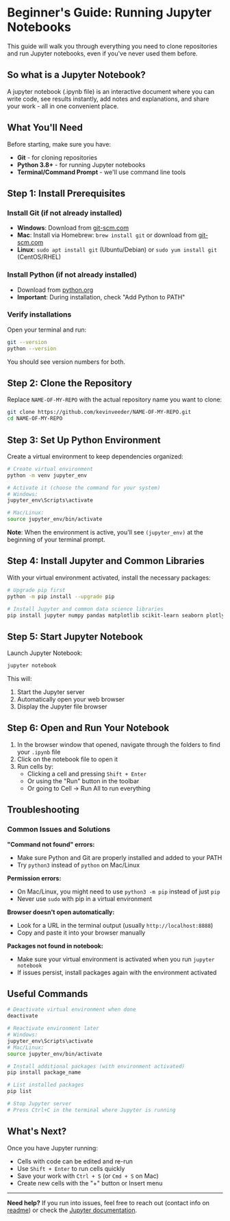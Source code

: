 # Beginner's Guide: Running Jupyter Notebooks

This guide will walk you through everything you need to clone repositories and run Jupyter notebooks, even if you've never used them before.

## So what is a Jupyter Notebook?
A jupyter notebook (.ipynb file) is an interactive document where you can write code, see results instantly, add notes and explanations, and share your work - all in one convenient place.

## What You'll Need

Before starting, make sure you have:
- **Git** - for cloning repositories
- **Python 3.8+** - for running Jupyter notebooks
- **Terminal/Command Prompt** - we'll use command line tools

## Step 1: Install Prerequisites

### Install Git (if not already installed)
- **Windows**: Download from [git-scm.com](https://git-scm.com/download/win)
- **Mac**: Install via Homebrew: `brew install git` or download from [git-scm.com](https://git-scm.com/download/mac)
- **Linux**: `sudo apt install git` (Ubuntu/Debian) or `sudo yum install git` (CentOS/RHEL)

### Install Python (if not already installed)
- Download from [python.org](https://www.python.org/downloads/)
- **Important**: During installation, check "Add Python to PATH"

### Verify installations
Open your terminal and run:
```bash
git --version
python --version
```
You should see version numbers for both.

## Step 2: Clone the Repository

Replace `NAME-OF-MY-REPO` with the actual repository name you want to clone:

```bash
git clone https://github.com/kevinveeder/NAME-OF-MY-REPO.git
cd NAME-OF-MY-REPO
```

## Step 3: Set Up Python Environment

Create a virtual environment to keep dependencies organized:

```bash
# Create virtual environment
python -m venv jupyter_env

# Activate it (choose the command for your system)
# Windows:
jupyter_env\Scripts\activate

# Mac/Linux:
source jupyter_env/bin/activate
```

**Note**: When the environment is active, you'll see `(jupyter_env)` at the beginning of your terminal prompt.

## Step 4: Install Jupyter and Common Libraries

With your virtual environment activated, install the necessary packages:

```bash
# Upgrade pip first
python -m pip install --upgrade pip

# Install Jupyter and common data science libraries
pip install jupyter numpy pandas matplotlib scikit-learn seaborn plotly
```

## Step 5: Start Jupyter Notebook

Launch Jupyter Notebook:

```bash
jupyter notebook
```

This will:
1. Start the Jupyter server
2. Automatically open your web browser
3. Display the Jupyter file browser

## Step 6: Open and Run Your Notebook

1. In the browser window that opened, navigate through the folders to find your `.ipynb` file
2. Click on the notebook file to open it
3. Run cells by:
   - Clicking a cell and pressing `Shift + Enter`
   - Or using the "Run" button in the toolbar
   - Or going to Cell → Run All to run everything

## Troubleshooting

### Common Issues and Solutions

**"Command not found" errors:**
- Make sure Python and Git are properly installed and added to your PATH
- Try `python3` instead of `python` on Mac/Linux

**Permission errors:**
- On Mac/Linux, you might need to use `python3 -m pip` instead of just `pip`
- Never use `sudo` with pip in a virtual environment

**Browser doesn't open automatically:**
- Look for a URL in the terminal output (usually `http://localhost:8888`)
- Copy and paste it into your browser manually

**Packages not found in notebook:**
- Make sure your virtual environment is activated when you run `jupyter notebook`
- If issues persist, install packages again with the environment activated

## Useful Commands

```bash
# Deactivate virtual environment when done
deactivate

# Reactivate environment later
# Windows:
jupyter_env\Scripts\activate
# Mac/Linux:
source jupyter_env/bin/activate

# Install additional packages (with environment activated)
pip install package_name

# List installed packages
pip list

# Stop Jupyter server
# Press Ctrl+C in the terminal where Jupyter is running
```

## What's Next?

Once you have Jupyter running:
- Cells with code can be edited and re-run
- Use `Shift + Enter` to run cells quickly
- Save your work with `Ctrl + S` (or `Cmd + S` on Mac)
- Create new cells with the "+" button or Insert menu

---

**Need help?** If you run into issues, feel free to reach out (contact info on [readme](https://github.com/kevinveeder/kevinveeder)) or check the [Jupyter documentation](https://jupyter.org/documentation).
